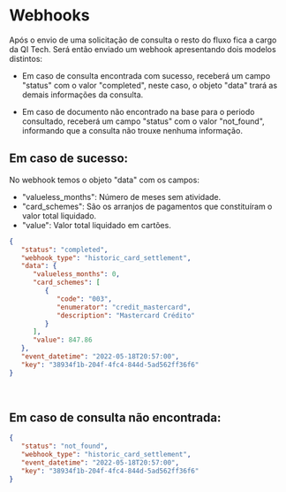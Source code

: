# Webhooks

Após o envio de uma solicitação de consulta o resto do fluxo fica a cargo da QI Tech.
Será então enviado um webhook apresentando dois modelos distintos:

- Em caso de consulta encontrada com sucesso, receberá um campo "status" com o valor "completed", neste caso, o objeto "data" trará as demais informações da consulta.

- Em caso de documento não encontrado na base para o periodo consultado, receberá um campo "status" com o valor "not_found", informando que a consulta não trouxe nenhuma informação.
 
## Em caso de sucesso:

No webhook temos o objeto "data" com os campos:

- "valueless_months": Número de meses sem atividade.
- "card_schemes": São os arranjos de pagamentos que constituíram o valor total liquidado.
- "value": Valor total liquidado em cartões.

```json
{
   "status": "completed",
   "webhook_type": "historic_card_settlement",
   "data": {
      "valueless_months": 0,
      "card_schemes": [
         {
            "code": "003",
            "enumerator": "credit_mastercard",
            "description": "Mastercard Crédito"
         }
      ],
      "value": 847.86
   },
   "event_datetime": "2022-05-18T20:57:00",
   "key": "38934f1b-204f-4fc4-844d-5ad562ff36f6"
}
```
<br>

## Em caso de consulta não encontrada:

```json
{
   "status": "not_found",
   "webhook_type": "historic_card_settlement",
   "event_datetime": "2022-05-18T20:57:00",
   "key": "38934f1b-204f-4fc4-844d-5ad562ff36f6"
}
```
<br>

